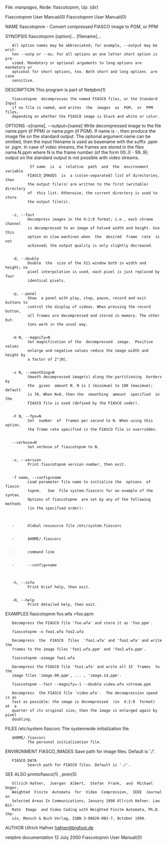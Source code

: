 File: *manpages*,  Node: fiascotopnm,  Up: (dir)

Fiascotopnm User Manual(0)                          Fiascotopnm User Manual(0)



NAME
       fiascotopnm - Convert compressed FIASCO image to PGM, or PPM


SYNOPSIS
       fiascotopnm [option]...  [filename]...

       All option names may be abbreviated; for example, --output may be writ-
       ten --outp or --ou. For all options an one letter short option is  pro-
       vided. Mandatory or optional arguments to long options are mandatory or
       optional for short options, too. Both short and long options  are  case
       sensitive.



DESCRIPTION
       This program is part of Netpbm(1)

       fiascotopnm  decompresses the named FIASCO files, or the Standard Input
       if no file is named, and writes  the  images  as  PGM,  or  PPM  files,
       depending on whether the FIASCO image is black and white or color.


OPTIONS
       -o[name], --output=[name]
               Write  decompressed  image  to  the  file  name.ppm (if PPM) or
              name.pgm (if PGM).  If name is -, then produce the image file on
              the  standard output. The optional argument name can be omitted,
              then the input filename is used as basename with the suffix .ppm
              or  .pgm. In case of video streams, the frames are stored in the
              files name.N.ppm where N is the frame number (of the form  00..0
              -  99..9);  output  on  the standard output is not possible with
              video streams.

               If name  is  a  relative  path  and  the  environment  variable
              FIASCO_IMAGES  is  a (colon-separated) list of directories, then
              the output file(s) are written to the first (writable) directory
              of  this list. Otherwise, the current directory is used to store
              the output file(s).


       -z, --fast
              Decompress images in the 4:2:0 format; i.e., each chroma channel
              is decompressed to an image of halved width and height. Use this
              option on slow machines when  the  desired  frame  rate  is  not
              achieved; the output quality is only slightly decreased.


       -d, --double
              Double  the  size of the X11 window both in width and height; no
              pixel interpolation is used, each pixel is just replaced by four
              identical pixels.


       -p, --panel
              Show  a panel with play, stop, pause, record and exit buttons to
              control the display of videos. When pressing the record  button,
              all frames are decompressed and stored in memory. The other but-
              tons work in the usual way.


       -m N, --magnify=N
              Set magnification of the  decompressed  image.  Positive  values
              enlarge and negative values reduce the image width and height by
              a factor of 2^|N|.


       -s N, --smoothing=N
              Smooth decompressed image(s) along the partitioning  borders  by
              the  given  amount N. N is 1 (minimum) to 100 (maximum); default
              is 70. When N=0, then the  smoothing  amount  specified  in  the
              FIASCO file is used (defined by the FIASCO coder).


       -F N, --fps=N
              Set  number  of  frames per second to N. When using this option,
              the frame rate specified in the FIASCO file is overridden.


       --verbose=N
              Set verbose of fiascotopnm to N.


       -v, --version
              Print fiascotopnm version number, then exit.


       -f name, --config=name
              Load parameter file name to initialize the  options  of  fiasco-
              topnm.   See  file system.fiascorc for an example of the syntax.
              Options of fiascotopnm  are set by any of the following  methods
              (in the specified order):



       ·      Global ressource file /etc/system.fiascorc


       ·      $HOME/.fiascorc


       ·      command line


       ·      --config=name



       -h, --info
              Print brief help, then exit.


       -H, --help
              Print detailed help, then exit.





EXAMPLES
       fiascotopnm foo.wfa >foo.ppm

       Decompress the FIASCO file 'foo.wfa' and store it as 'foo.ppm'.

       fiascotopnm -o foo1.wfa foo2.wfa

       Decompress  the  FIASCO  files  'foo1.wfa' and 'foo2.wfa' and write the
       frames to the image files 'foo1.wfa.ppm' and 'foo2.wfa.ppm'.

       fiascotopnm -oimage foo1.wfa

       Decompress the FIASCO file 'foo1.wfa' and write all 15  frames  to  the
       image files 'image.00.ppm', ... , 'image.14.ppm'.

       fiascotopnm --fast --magnify=-1 --double video.wfa >stream.ppm

       Decompress  the FIASCO file 'video.wfa'.  The decompression speed is as
       fast as possible: the image is decompressed  (in  4:2:0  format)  at  a
       quarter of its original size; then the image is enlarged again by pixel
       doubling.


FILES
       /etc/system.fiascorc
              The systemwide initialization file.


       $HOME/.fiascorc
              The personal initialization file.




ENVIRONMENT
       FIASCO_IMAGES
              Save path for image files. Default is './'.


       FIASCO_DATA
              Search path for FIASCO files. Default is './'.





SEE ALSO
       pnmtofiasco(1) , pnm(5)


       Ullrich Hafner,  Juergen  Albert,  Stefan  Frank,  and  Michael  Unger.
       Weighted  Finite  Automata  for  Video  Compression,  IEEE  Journal  on
       Selected Areas In Communications, January 1998 Ullrich Hafner. Low Bit-
       Rate  Image  and Video Coding with Weighted Finite Automata, Ph.D. the-
       sis, Mensch & Buch Verlag, ISBN 3-89820-002-7, October 1999.


AUTHOR
       Ullrich Hafner <hafner@bigfoot.de>



netpbm documentation             12 July 2000       Fiascotopnm User Manual(0)
